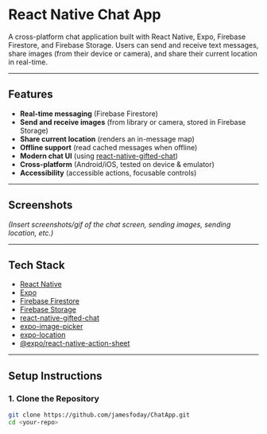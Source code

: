 # React Native Chat App

A cross-platform chat application built with React Native, Expo, Firebase Firestore, and Firebase Storage. Users can send and receive text messages, share images (from their device or camera), and share their current location in real-time.

---

## Features

- **Real-time messaging** (Firebase Firestore)
- **Send and receive images** (from library or camera, stored in Firebase Storage)
- **Share current location** (renders an in-message map)
- **Offline support** (read cached messages when offline)
- **Modern chat UI** (using [react-native-gifted-chat](https://github.com/FaridSafi/react-native-gifted-chat))
- **Cross-platform** (Android/iOS, tested on device & emulator)
- **Accessibility** (accessible actions, focusable controls)

---

## Screenshots

*(Insert screenshots/gif of the chat screen, sending images, sending location, etc.)*

---

## Tech Stack

- [React Native](https://reactnative.dev/)
- [Expo](https://expo.dev/)
- [Firebase Firestore](https://firebase.google.com/products/firestore)
- [Firebase Storage](https://firebase.google.com/products/storage)
- [react-native-gifted-chat](https://github.com/FaridSafi/react-native-gifted-chat)
- [expo-image-picker](https://docs.expo.dev/versions/latest/sdk/imagepicker/)
- [expo-location](https://docs.expo.dev/versions/latest/sdk/location/)
- [@expo/react-native-action-sheet](https://docs.expo.dev/versions/latest/sdk/actionsheet/)

---

## Setup Instructions

### 1. **Clone the Repository**

```sh
git clone https://github.com/jamesfoday/ChatApp.git
cd <your-repo>
